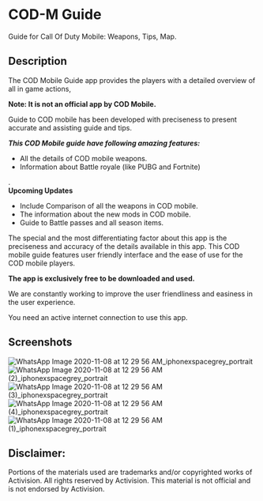 # COD-M Guide

Guide for Call Of Duty Mobile: Weapons, Tips, Map.


## Description
The COD Mobile Guide app provides the players with a detailed overview of all in game actions,  
  
**Note: It is not an official app by COD Mobile.**  
  
Guide to COD mobile has been developed with preciseness to present accurate and assisting guide and tips.  
  
***This COD Mobile guide have following amazing features:***  

 - All the details of COD mobile weapons.
 - Information about Battle royale (like PUBG and Fortnite)

.  
**Upcoming Updates**

 - Include Comparison of all the weapons in COD mobile.   
 - The information about the new mods in COD mobile. 
 - Guide to Battle passes and all season items.

  
The special and the most differentiating factor about this app is the preciseness and accuracy of the details available in this app. This COD mobile guide features user friendly interface and the ease of use for the COD mobile players.  
  
**The app is exclusively free to be downloaded and used.**  
  
We are constantly working to improve the user friendliness and easiness in the user experience.  
  
You need an active internet connection to use this app.  

## Screenshots

![WhatsApp Image 2020-11-08 at 12 29 56 AM_iphonexspacegrey_portrait](https://user-images.githubusercontent.com/53579386/98449981-91b2f900-215e-11eb-82d1-9900c1351dfa.png)
![WhatsApp Image 2020-11-08 at 12 29 56 AM (2)_iphonexspacegrey_portrait](https://user-images.githubusercontent.com/53579386/98449984-95df1680-215e-11eb-9927-ca5979a40e5b.png)
![WhatsApp Image 2020-11-08 at 12 29 56 AM (3)_iphonexspacegrey_portrait](https://user-images.githubusercontent.com/53579386/98449985-9677ad00-215e-11eb-82c8-48185d070705.png)
![WhatsApp Image 2020-11-08 at 12 29 56 AM (4)_iphonexspacegrey_portrait](https://user-images.githubusercontent.com/53579386/98449986-97104380-215e-11eb-9abf-eee3c10d3c28.png)
![WhatsApp Image 2020-11-08 at 12 29 56 AM (1)_iphonexspacegrey_portrait](https://user-images.githubusercontent.com/53579386/98449987-97104380-215e-11eb-8f57-4f698edab141.png)


## Disclaimer:

Portions of the materials used are trademarks and/or copyrighted works of Activision. All rights reserved by Activision. This material is not official and is not endorsed by Activision.
